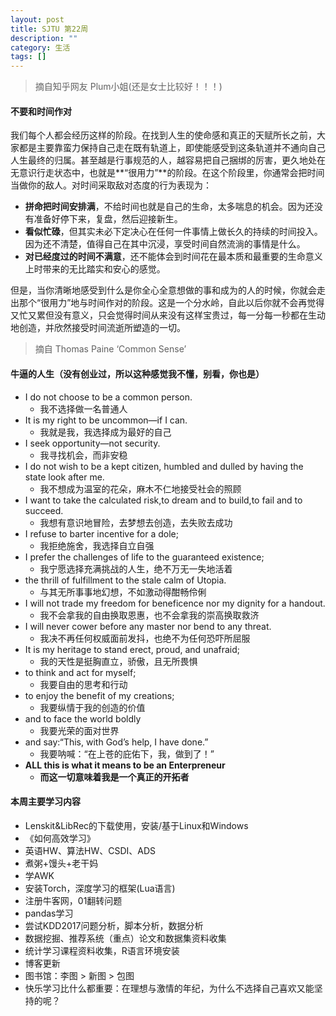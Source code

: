 ```yaml
---
layout: post
title: SJTU 第22周
description: ""
category: 生活
tags: []
---
```


> 摘自知乎网友 Plum小姐(还是女士比较好！！！)

#### 不要和时间作对

我们每个人都会经历这样的阶段。在找到人生的使命感和真正的天赋所长之前，大家都是主要靠蛮力保持自己走在既有轨道上，即使能感受到这条轨道并不通向自己人生最终的归属。甚至越是行事规范的人，越容易把自己捆绑的厉害，更久地处在无意识行走状态中，也就是**“很用力”**的阶段。在这个阶段里，你通常会把时间当做你的敌人。对时间采取敌对态度的行为表现为：
- **拼命把时间安排满**，不给时间也就是自己的生命，太多喘息的机会。因为还没有准备好停下来，复盘，然后迎接新生。
- **看似忙碌**，但其实未必下定决心在任何一件事情上做长久的持续的时间投入。因为还不清楚，值得自己在其中沉浸，享受时间自然流淌的事情是什么。
- **对已经度过的时间不满意**，还不能体会到时间花在最本质和最重要的生命意义上时带来的无比踏实和安心的感觉。

但是，当你清晰地感受到什么是你全心全意想做的事和成为的人的时候，你就会走出那个“很用力”地与时间作对的阶段。这是一个分水岭，自此以后你就不会再觉得又忙又累但没有意义，只会觉得时间从来没有这样宝贵过，每一分每一秒都在生动地创造，并欣然接受时间流逝所塑造的一切。

> 摘自 Thomas Paine ‘Common Sense’

#### 牛逼的人生（没有创业过，所以这种感觉我不懂，别看，你也是）

- I do not choose to be a common person.
  - 我不选择做一名普通人
- It is my right to be uncommon—if I can.
  - 我就是我，我选择成为最好的自己
- I seek opportunity—not security.
  - 我寻找机会，而非安稳
- I do not wish to be a kept citizen, humbled and dulled by having the state look after me.
  - 我不想成为温室的花朵，麻木不仁地接受社会的照顾
- I want to take the calculated risk,to dream and to build,to fail and to succeed.
  - 我想有意识地冒险，去梦想去创造，去失败去成功
- I refuse to barter incentive for a dole;
  - 我拒绝施舍，我选择自立自强
- I prefer the challenges of life to the guaranteed existence;
  - 我宁愿选择充满挑战的人生，绝不万无一失地活着
- the thrill of fulfillment to the stale calm of Utopia.
  - 与其无所事事地幻想，不如激动得酣畅伶俐
- I will not trade my freedom for beneficence nor my dignity for a handout.
  - 我不会拿我的自由换取恩惠，也不会拿我的崇高换取救济
- I will never cower before any master nor bend to any threat.
  - 我决不再任何权威面前发抖，也绝不为任何恐吓所屈服
- It is my heritage to stand erect, proud, and unafraid;
  - 我的天性是挺胸直立，骄傲，且无所畏惧
- to think and act for myself;
  - 我要自由的思考和行动
- to enjoy the benefit of my creations;
  - 我要纵情于我的创造的价值
- and to face the world boldly
  - 我要光荣的面对世界
- and say:“This, with God’s help, I have done.”
  - 我要呐喊：“在上苍的庇佑下，我，做到了！”
- **ALL this is what it means to be an Enterpreneur**
  - **而这一切意味着我是一个真正的开拓者**

#### 本周主要学习内容
- Lenskit&LibRec的下载使用，安装/基于Linux和Windows
- 《如何高效学习》
- 英语HW、算法HW、CSDI、ADS
- 煮粥+馒头+老干妈
- 学AWK
- 安装Torch，深度学习的框架(Lua语言)
- 注册牛客网，01翻转问题
- pandas学习
- 尝试KDD2017问题分析，脚本分析，数据分析
- 数据挖掘、推荐系统（重点）论文和数据集资料收集
- 统计学习课程资料收集，R语言环境安装
- 博客更新
- 图书馆：李图 > 新图 > 包图
- 快乐学习比什么都重要：在理想与激情的年纪，为什么不选择自己喜欢又能坚持的呢？
